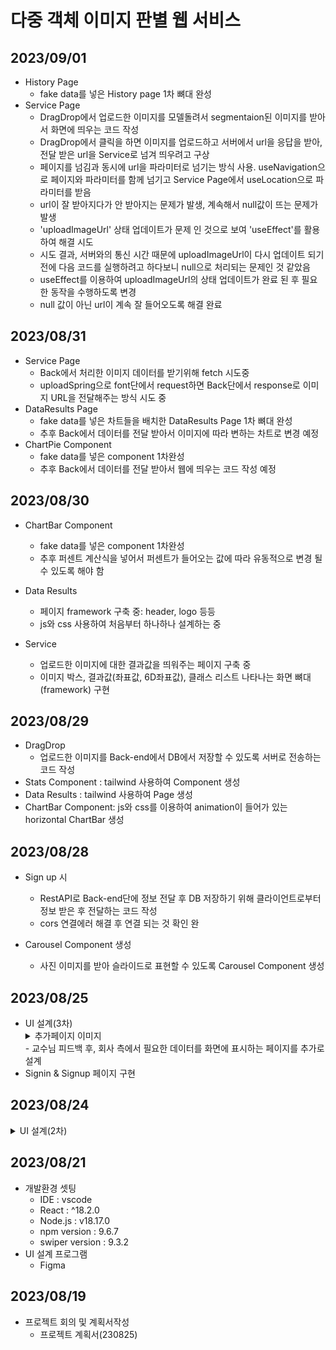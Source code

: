 # 다중 객체 이미지 판별 웹 서비스

## 2023/09/01
- History Page
    - fake data를 넣은 History page 1차 뼈대 완성
- Service Page
    - DragDrop에서 업로드한 이미지를 모델돌려서 segmentaion된 이미지를 받아서 화면에 띄우는 코드 작성
    - DragDrop에서 클릭을 하면 이미지를 업로드하고 서버에서 url을 응답을 받아, 전달 받은 url을 Service로 넘겨 띄우려고 구상
    - 페이지를 넘김과 동시에 url을 파라미터로 넘기는 방식 사용. useNavigation으로 페이지와 파라미터를 함께 넘기고 Service Page에서 useLocation으로 파라미터를 받음
    - url이 잘 받아지다가 안 받아지는 문제가 발생, 계속해서 null값이 뜨는 문제가 발생
    - 'uploadImageUrl' 상태 업데이트가 문제 인 것으로 보여 'useEffect'를 활용하여 해결 시도
    - 시도 결과, 서버와의 통신 시간 때문에 uploadImageUrl이 다시 업데이트 되기 전에 다음 코드를 실행하려고 하다보니 null으로 처리되는 문제인 것 같았음
    - useEffect를 이용하여 uploadImageUrl의 상태 업데이트가 완료 된 후 필요한 동작을 수행하도록 변경
    - null 값이 아닌 url이 계속 잘 들어오도록 해결 완료

## 2023/08/31
- Service Page
    - Back에서 처리한 이미지 데이터를 받기위해 fetch 시도중
    - uploadSpring으로 font단에서 request하면 Back단에서 response로 이미지 URL을 전달해주는 방식 시도 중
- DataResults Page
    - fake data를 넣은 차트들을 배치한 DataResults Page 1차 뼈대 완성
    - 추후 Back에서 데이터를 전달 받아서 이미지에 따라 변하는 차트로 변경 예정
- ChartPie Component
    - fake data를 넣은 component 1차완성
    - 추후 Back에서 데이터를 전달 받아서 웹에 띄우는 코드 작성 예정
## 2023/08/30
- ChartBar Component
    - fake data를 넣은 component 1차완성
    - 추후 퍼센트 계산식을 넣어서 퍼센트가 들어오는 값에 따라 유동적으로 변경 될 수 있도록 해야 함

- Data Results
    - 페이지 framework 구축 중: header, logo 등등
    - js와 css 사용하여 처음부터 하나하나 설계하는 중

- Service
    - 업로드한 이미지에 대한 결과값을 띄워주는 페이지 구축 중
    - 이미지 박스, 결과값(좌표값, 6D좌표값), 클래스 리스트 나타나는 화면 뼈대(framework) 구현

## 2023/08/29
- DragDrop
    - 업로드한 이미지를 Back-end에서 DB에서 저장할 수 있도록 서버로 전송하는 코드 작성
- Stats Component : tailwind 사용하여 Component 생성
- Data Results : tailwind 사용하여 Page 생성
- ChartBar Component: js와 css를 이용하여 animation이 들어가 있는 horizontal ChartBar 생성

## 2023/08/28
- Sign up 시
    - RestAPI로 Back-end단에 정보 전달 후 DB 저장하기 위해 클라이언트로부터 정보 받은 후 전달하는 코드 작성
    - cors 연결에러 해결 후 연결 되는 것 확인 완

- Carousel Component 생성
    - 사진 이미지를 받아 슬라이드로 표현할 수 있도록 Carousel Component 생성

## 2023/08/25
- UI 설계(3차)
    <details>
    <summary>추가페이지 이미지</summary>
    <img src='https://github.com/honeydanji/Team_Project/assets/129818936/276adf8c-1114-4e2e-9f4d-7854afe6214c'/>
    </details>
    - 교수님 피드백 후, 회사 측에서 필요한 데이터를 화면에 표시하는 페이지를 추가로 설계
- Signin & Signup 페이지 구현

## 2023/08/24
<details>
    <summary> UI 설계(2차) </summary>
    <img src='https://github.com/honeydanji/Team_Project/assets/129818881/fe846c34-77f5-4dde-8ad6-0ced7d3701f3'/>
</details>

## 2023/08/21
- 개발환경 셋팅
    - IDE : vscode
    - React : ^18.2.0
    - Node.js : v18.17.0
    - npm version : 9.6.7
    - swiper version : 9.3.2 
- UI 설계 프로그램
    - Figma

## 2023/08/19
- 프로젝트 회의 및 계획서작성
    - 프로젝트 계획서(230825)
